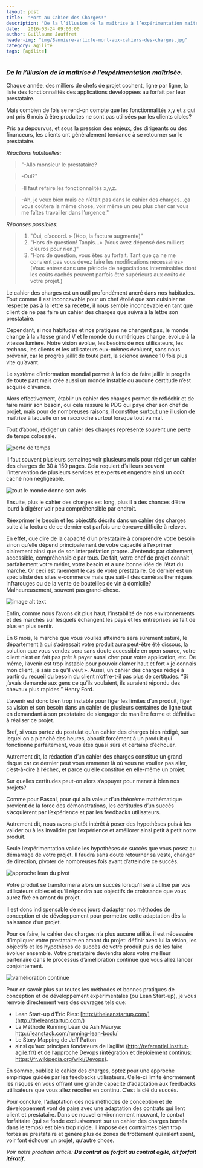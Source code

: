 ```yaml
---
layout: post
title:  "Mort au Cahier des Charges!"
description: "De la l’illusion de la maîtrise à l’expérimentation maîtrisée"
date:   2016-03-24 09:00:00
author: Guillaume Jauffret
header-img: "img/Banniere-article-mort-aux-cahiers-des-charges.jpg"
category: agilité
tags: [agilite]
---
```



### *__De la l’illusion de la maîtrise à l’expérimentation maîtrisée.__*

<!--more-->

Chaque année, des milliers de chefs de projet cochent, ligne par ligne, la liste des fonctionnalités des applications développées au forfait par leur prestataire.

Mais combien de fois se rend-on compte que les fonctionnalités x,y et z qui ont pris 6 mois à être produites ne sont pas utilisées par les clients cibles? 

Pris au dépourvus, et sous la pression des enjeux, des dirigeants ou des financeurs, les clients ont généralement tendance à se retourner sur le prestataire.

*Réactions habituelles:* 

> "-Allo monsieur le prestataire?

> -Oui?"

> -Il faut refaire les fonctionnalités x,y,z.

> -Ah, je veux bien mais ce n’était pas dans le cahier des charges...ça vous coûtera la même chose, voir même un peu plus cher car vous me faîtes travailler dans l’urgence."

_Réponses possibles:_

> 1. "Oui, d’accord. » (Hop, la facture augmente)"
> 2. "Hors de question! Tanpis...» (Vous avez dépensé des milliers d’euros pour rien.)"
> 3. "Hors de question, vous êtes au forfait. Tant que ça ne me convient pas vous devez faire les modifications nécessaires» (Vous entrez dans une période de négociations interminables dont les coûts cachés peuvent parfois être supérieurs aux coûts de votre projet.)

Le cahier des charges est un outil profondément ancré dans nos habitudes. Tout comme il est inconcevable pour un chef étoilé que son cuisinier ne respecte pas à la lettre sa recette, il nous semble inconcevable en tant que client de ne pas faire un cahier des charges que suivra à la lettre son prestataire. 

Cependant, si nos habitudes et nos pratiques ne changent pas, le monde change à la vitesse grand V et le monde du numériques change, évolue à la vitesse lumière. 
Notre vision évolue, les besoins de nos utilisateurs, les technos, les clients et les utilisateurs eux-mêmes évoluent, sans nous prévenir, car le progrès jaillit de toute part, la science avance 10 fois plus vite qu’avant. 

Le système d’information mondial permet à la fois de faire jaillir le progrès de toute part mais crée aussi un monde instable ou aucune certitude n’est acquise d’avance.

Alors effectivement, établir un cahier des charges permet de réfléchir et de faire mûrir son besoin, oui cela rassure le PDG qui paye cher son chef de projet, mais pour de nombreuses raisons, il constitue surtout une illusion de maîtrise à laquelle on se raccroche surtout lorsque tout va mal.


Tout d’abord, rédiger un cahier des charges représente souvent une perte de temps colossale. 

![perte de temps](http://nsa38.casimages.com/img/2016/03/24/16032411420483636.jpg)

Il faut souvent plusieurs semaines voir plusieurs mois pour rédiger un cahier des charges de 30 à 150 pages. Cela requiert d’ailleurs souvent l’intervention de plusieurs services et experts et engendre ainsi un coût caché non négligeable.

![tout le monde donne son avis](http://nsa38.casimages.com/img/2016/03/24/160324114203648838.jpg)

Ensuite, plus le cahier des charges est long, plus il a des chances d’être lourd à digérer voir peu compréhensible par endroit.

Réexprimer le besoin et les objectifs décrits dans un cahier des charges suite à la lecture de ce dernier est parfois une épreuve difficile à relever.

En effet, que dire de la capacité d’un prestataire à comprendre votre besoin sinon qu’elle dépend principalement de votre capacité à l’exprimer clairement ainsi que de son interprétation propre. J’entends par clairement, accessible, compréhensible par tous. 
De fait, votre chef de projet connaît parfaitement votre métier, votre besoin et a une bonne idée de l’état du marché. Or ceci est rarement le cas de votre prestataire. Ce dernier est un spécialiste des sites e-commerce mais que sait-il des caméras thermiques infrarouges ou de la vente de bouteilles de vin à domicile? Malheureusement, souvent pas grand-chose.

![image alt text](http://nsa37.casimages.com/img/2016/03/24/160324120108168962.jpg)

Enfin, comme nous l’avons dit plus haut, l’instabilité de nos environnements et des marchés sur lesquels échangent les pays et les entreprises se fait de plus en plus sentir.

En 6 mois, le marché que vous vouliez atteindre sera sûrement saturé, le département à qui s’adressait votre produit aura peut-être été dissous, la solution que vous vendez sera sans doute accessible en open source, votre client n’est en fait pas prêt à payer aussi cher pour votre application, etc.
De même, l’avenir est trop instable pour pouvoir clamer haut et fort « je connais mon client, je sais ce qu’il veut ». Aussi, un cahier des charges rédigé à partir du recueil du besoin du client n’offre-t-il pas plus de certitudes. “Si j’avais demandé aux gens ce qu’ils voulaient, ils auraient répondu des chevaux plus rapides.” Henry Ford. 

L’avenir est donc bien trop instable pour figer les limites d’un produit, figer sa vision et son besoin dans un cahier de plusieurs centaines de ligne tout en demandant à son prestataire de s’engager de manière ferme et définitive à réaliser ce projet.

Bref, si vous partez du postulat qu’un cahier des charges bien rédigé, sur lequel on a planché des heures, aboutit forcément à un produit qui fonctionne parfaitement, vous êtes quasi sûrs et certains d’échouer. 

Autrement dit, la rédaction d’un cahier des charges constitue un grand risque car ce dernier peut vous emmener là où vous ne vouliez pas aller, c’est-à-dire à l’échec, et parce qu’elle constitue en elle-même un projet.

Sur quelles certitudes peut-on alors s’appuyer pour mener à bien nos projets?

Comme pour Pascal, pour qui a la valeur d’un théorème mathématique provient de la force des démonstrations, les certitudes d’un succès s’acquièrent par l’expérience et par les feedbacks utilisateurs. 

Autrement dit, nous avons plutôt intérêt à poser des hypothèses puis à les valider ou à les invalider par l’expérience et améliorer ainsi petit à petit notre produit.

Seule l’expérimentation valide les hypothèses de succès que vous posez au démarrage de votre projet. Il faudra sans doute retourner sa veste, changer de direction, pivoter de nombreuses fois avant d’atteindre ce succès. 

![approche lean du pivot](http://nsa37.casimages.com/img/2016/03/24/160324115016164939.png)

Votre produit se transformera alors un succès lorsqu’il sera utilisé par vos utilisateurs cibles et qu’il répondra aux objectifs de croissance que vous aurez fixé en amont du projet.

Il est donc indispensable de nos jours d’adapter nos méthodes de conception et de développement pour permettre cette adaptation dès la naissance d’un projet.

Pour ce faire, le cahier des charges n’a plus aucune utilité. il est nécessaire d’impliquer votre prestataire en amont du projet: définir avec lui la vision, les objectifs et les hypothèses de succès de votre produit puis de les faire évoluer ensemble. Votre prestataire deviendra alors votre meilleur partenaire dans le processus d’amélioration continue que vous allez lancer conjointement.

![vamélioration continue](http://nsa37.casimages.com/img/2016/03/24/160324115624959490.png)

Pour en savoir plus sur toutes les méthodes et bonnes pratiques de conception et de développement expérimentales (ou Lean Start-up), je vous renvoie directement vers des ouvrages tels que: 

- Lean Start-up d’Eric Ries: [http://theleanstartup.com/](http://theleanstartup.com/)
- La Méthode Running Lean de Ash Maurya: http://leanstack.com/running-lean-book/
- Le Story Mapping de Jeff Patton
- ainsi qu’aux principes fondateurs de l’agilité (http://referentiel.institut-agile.fr/) et de l’approche Devops (intégration et déploiement continus: https://fr.wikipedia.org/wiki/Devops).

En somme, oubliez le cahier des charges, optez pour une approche empirique guidée par les feedbacks utilisateurs. Celle-ci limite énormément les risques en vous offrant une grande capacité d’adaptation aux feedbacks utilisateurs que vous allez récolter en continu. C’est la clé du succès.

Pour conclure, l’adaptation des nos méthodes de conception et de développement vont de paire avec une adaptation des contrats qui lient client et prestataire. Dans ce nouvel environnement mouvant, le contrat forfaitaire (qui se fonde exclusivement sur un cahier des charges bornés dans le temps) est bien trop rigide. Il impose des contraintes bien trop fortes au prestataire et génère plus de zones de frottement qui ralentissent, voir font échouer un projet, qu’autre chose.

*Voir notre prochain article: __Du contrat au forfait au contrat agile, dit forfait itératif__.*

